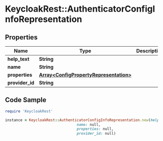 # KeycloakRest::AuthenticatorConfigInfoRepresentation

## Properties

Name | Type | Description | Notes
------------ | ------------- | ------------- | -------------
**help_text** | **String** |  | [optional] 
**name** | **String** |  | [optional] 
**properties** | [**Array&lt;ConfigPropertyRepresentation&gt;**](ConfigPropertyRepresentation.md) |  | [optional] 
**provider_id** | **String** |  | [optional] 

## Code Sample

```ruby
require 'KeycloakRest'

instance = KeycloakRest::AuthenticatorConfigInfoRepresentation.new(help_text: null,
                                 name: null,
                                 properties: null,
                                 provider_id: null)
```



